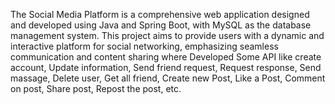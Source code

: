 The Social Media Platform is a comprehensive web application designed and developed using Java and Spring Boot, with MySQL as the database management system. This project aims to provide users with a dynamic and interactive platform for social networking, emphasizing seamless communication and content sharing
where Developed Some API like 
create account, 
Update information, 
Send friend request, 
Request response, 
Send massage, 
Delete user, 
Get all friend, 
Create new Post, 
Like a Post, 
Comment on post, 
Share post, 
Repost the post,
etc.
